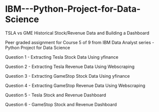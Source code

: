 # IBM---Python-Project-for-Data-Science

TSLA vs GME Historical Stock/Revenue Data and Building a Dashboard

Peer graded assignment for Course 5 of 9 from IBM Data Analyst series - Python Project for Data Science

Question 1 - Extracting Tesla Stock Data Using yfinance

Question 2 - Extracting Tesla Revenue Data Using Webscraping

Question 3 - Extracting GameStop Stock Data Using yfinance

Question 4 - Extracting GameStop Revenue Data Using Webscraping

Question 5 - Tesla Stock and Revenue Dashboard

Question 6 - GameStop Stock and Revenue Dashboard

